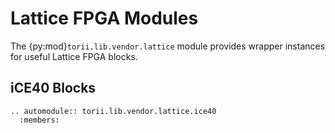 # Lattice FPGA Modules

The {py:mod}`torii.lib.vendor.lattice` module provides wrapper instances for useful Lattice FPGA blocks.

## iCE40 Blocks

```{eval-rst}
.. automodule:: torii.lib.vendor.lattice.ice40
  :members:
```
